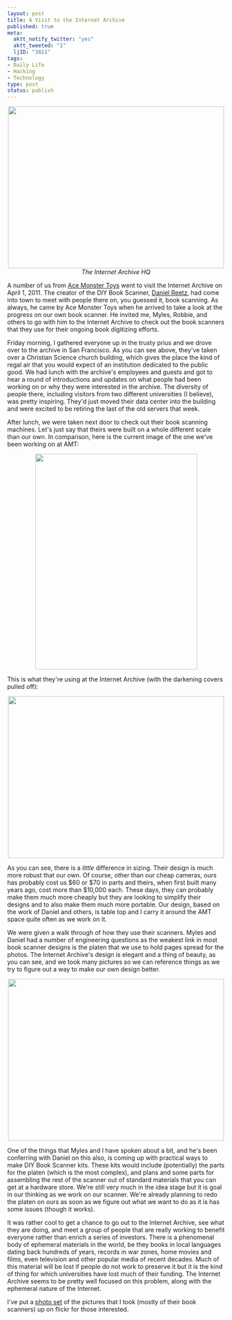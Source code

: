 ```yaml
--- 
layout: post
title: A Visit to the Internet Archive
published: true
meta: 
  aktt_notify_twitter: "yes"
  aktt_tweeted: "1"
  ljID: "3811"
tags: 
- Daily Life
- Hacking
- Technology
type: post
status: publish
---
```

<p style="text-align: center"><a href="http://www.flickr.com/photos/albill/5581024137/" title="Untitled by albill, on Flickr"><img src="http://farm6.static.flickr.com/5174/5581024137_97c68f790c.jpg" width="500" height="375" alt=""></a><br><em>The Internet Archive HQ</em></p>
A number of us from <a href="http://www.acemonstertoys.org">Ace Monster Toys</a> went to visit the Internet Archive on April 1, 2011. The creator of the DIY Book Scanner, <a href="http://www.danreetz.com/">Daniel Reetz</a>, had come into town to meet with people there on, you guessed it, book scanning. As always, he came by Ace Monster Toys when he arrived to take a look at the progress on our own book scanner. He invited me, Myles, Robbie, and others to go with him to the Internet Archive to check out the book scanners that they use for their ongoing book digitizing efforts.

Friday morning, I gathered everyone up in the trusty prius and we drove over to the archive in San Francisco. As you can see above, they've taken over a Christian Science church building, which gives the place the kind of regal air that you would expect of an institution dedicated to the public good. We had lunch with the archive's employees and guests and got to hear a round of introductions and updates on what people had been working on or why they were interested in the archive. The diversity of people there, including visitors from two different universities (I believe), was pretty inspiring. They'd just moved their data center into the building and were excited to be retiring the last of the old servers that week.

After lunch, we were taken next door to check out their book scanning machines. Let's just say that theirs were built on a whole different scale than our own. In comparison, here is the current image of the one we've been working on at AMT:
<p style="text-align: center"><a href="http://www.flickr.com/photos/albill/5582781886/" title="Untitled by albill, on Flickr"><img src="http://farm6.static.flickr.com/5026/5582781886_5ed2de45c7.jpg" width="375" height="500" alt=""></a></p>
This is what they're using at the Internet Archive (with the darkening covers pulled off):
<p style="text-align: center"><a href="http://www.flickr.com/photos/albill/5581609450/" title="Untitled by albill, on Flickr"><img src="http://farm6.static.flickr.com/5183/5581609450_c354a1b06f.jpg" width="500" height="375" alt=""></a></p>
As you can see, there is a <em>little</em> difference in sizing. Their design is much more robust that our own. Of course, other than our cheap cameras, ours has probably cost us $60 or $70 in parts and theirs, when first built many years ago, cost more than $10,000 each. These days, they can probably make them much more cheaply but they are looking to simplify their designs and to also make them much more portable. Our design, based on the work of Daniel and others, is table top and I carry it around the AMT space quite often as we work on it. 

We were given a walk through of how they use their scanners. Myles and Daniel had a number of engineering questions as the weakest link in most book scanner designs is the platen that we use to hold pages spread for the photos. The Internet Archive's design is elegant and a thing of beauty, as you can see, and we took many pictures so we can reference things as we try to figure out a way to make our own design better. 
<p style="text-align: center"><a href="http://www.flickr.com/photos/albill/5581023115/" title="Untitled by albill, on Flickr"><img src="http://farm6.static.flickr.com/5294/5581023115_9414e2e81d.jpg" width="500" height="375" alt=""></a></p>
One of the things that Myles and I have spoken about a bit, and he's been conferring with Daniel on this also, is coming up with practical ways to make DIY Book Scanner kits. These kits would include (potentially) the parts for the platen (which is the most complex), and plans and some parts for assembling the rest of the scanner out of standard materials that you can get at a hardware store. We're still very much in the idea stage but it is goal in our thinking as we work on our scanner. We're already planning to redo the platen on ours as soon as we figure out what we want to do as it is has some issues (though it works).

It was rather cool to get a chance to go out to the Internet Archive, see what they are doing, and meet a group of people that are really working to benefit everyone rather than enrich a series of investors. There is a phenomenal body of ephemeral materials in the world, be they books in local languages dating back hundreds of years, records in war zones, home movies and films, even television and other popular media of recent decades. Much of this material will be lost if people do not work to preserve it but it is the kind of thing for which universities have lost much of their funding. The Internet Archive seems to be pretty well focused on this problem, along with the ephemeral nature of the Internet.

I've put a <a href="http://www.flickr.com/photos/albill/sets/72157626410071706/">photo set</a> of the pictures that I took (mostly of their book scanners) up on flickr for those interested.
